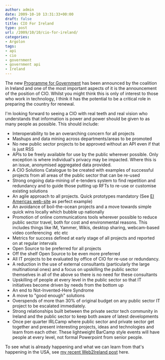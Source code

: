 ```yaml
---
author: admin
date: 2009-10-10 13:31:33+00:00
draft: false
title: CIO For Ireland
type: post
url: /2009/10/10/cio-for-ireland/
categories:
- Argolon
tags:
- api
- cio
- government
- government api
- Ireland
---
```


The new [Programme for Government](http://www.scribd.com/doc/20877317/Renewed-Programme-for-Government-10-10-09) has been announced by the coalition in Ireland and one of the most important aspects of it is the announcement of the position of CIO. Whilst you might think this is only of interest to those who work in technology, I think it has the potential to be a critical role in preparing the country for renewal.

I'm looking forward to seeing a CIO with real teeth and real vision who understands that information is power and power should be given to as many people as possible. This should include:



* Interoperability to be an overarching concern for all projects
* Mashups and data mining across departments/areas to be promoted
* No new public sector projects to be approved without an API even if that is just RSS
* APIs to be freely available for use by the public wherever possible. Only exception is where individual's privacy may be impacted. Where this is an issue, anonymised aggregated data provided.
* A CIO Solutions Catalogue to be created with examples of successful projects from all areas of the public sector that can be re-used
* Strong ongoing data-mining of e-tenders system to find repetition and redundancy and to guide those putting up RFTs to re-use or customise existing solutions
* An agile approach to all projects. Quick prototypes mandatory (See [EI Americas web-site](http://americas.enterprise-ireland.com/) as perfect example)
* An avoidance of boil-the-ocean projects and a move towards simple quick wins locally which bubble up nationally
* Promotion of online communications tools wherever possible to reduce public sector travel, both for cost and environmental reasons. This includes things like IM, Yammer, Wikis, desktop sharing, webcam-based video conferencing  etc etc
* Metrics for success defined at early stage of all projects and reported on at regular intervals
* Open Source to be preferred for all projects
* Off the shelf Open Source to be even more preferred
* All IT projects to be evaluated by office of CIO for re-use or redundancy.
* A reduction in the use of external consultants (particularly the large multinational ones) and a focus on upskilling the public sector themselves in all of the above so there is no need for these consultants
* Upskilling of people at every level in the public sector so that IT initiatives become driven by needs from the bottom up
* An end to Not-Invented-Here Syndrome
* A move to "good enough" solutions
* Overspends of more than 30% of original budget on any public sector IT project to be escalated immediately.
* Strong relationships built between the private sector tech community in Ireland and the public sector to keep both aware of latest developments 
* Once per quarter IRLCamp where public sector and private sector get together and present interesting projects, ideas and technologies and learn from each other. These lightweight BarCamp style events will have people at every level, not formal Powerpoint from senior people.

To see what is already happening and what we can learn from that's happening in the USA, see [my recent Web2Ireland post](https://web2ireland.org/2009/09/government-2-0-in-ireland/) here.
